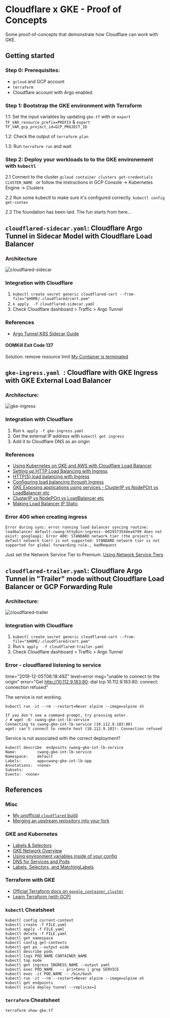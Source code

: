 # Cloudflare x GKE - Proof of Concepts

Some proof-of-concepts that demonstrate how Cloudflare can work with GKE.

## Getting started

### Step 0: Prerequisites: 
* `gcloud` and GCP account
* `terraform` 
* Cloudflare account with Argo enabled. 

### Step 1: Bootstrap the GKE environment with Terraform
1.1: Set the input variables by updating `gke.tf` with  or `export TF_VAR_resource_prefix=PREFIX` & `export TF_VAR_gcp_project_id=GCP_PROJECT_ID`

1.2: Check the output of `terraform plan`

1.3: Run `terraform run` and wait

### Step 2: Deploy your workloads to to the GKE environement with `kubectl`

2.1 Connect to the cluster
`gcloud container clusters get-credentials CLUSTER_NAME ` or follow the instructions in GCP Console -> Kubernetes Engine ->  Clusters

2.2 Run some kubectl to make sure it's configured correctly.
`kubectl config get-contex`


2.3 The foundation has been laid. The fun starts from here...



## `cloudflared-sidecar.yaml`:  Cloudflare Argo Tunnel in Sidecar Model with Cloudflare Load Balancer
### Architecture
![cloudflared-sidecar](./images/cloudflared-sidecar.JPG)



### Integration with Cloudflare

1. `kubectl create secret generic cloudflared-cert --from-file="$HOME/.cloudflared/cert.pem"`
2. `k apply  -f cloudflared-sidecar.yaml`
3. Check Cloudflare dashboard > Traffic > Argo Tunnel

### References
* [Argo Tunnel K8S Sidecar Guide](https://developers.cloudflare.com/argo-tunnel/reference/sidecar/)


#### OOMKill Exit Code 137 
Solution: remove resource limit
[My Container is terminated](https://kubernetes.io/docs/concepts/configuration/manage-compute-resources-container/#my-container-is-terminated)



## `gke-ingress.yaml `: Cloudflare with GKE Ingress with GKE External Load Balancer

### Architecture: 
![gke-ingress](./images/gke-ingress.JPG)


### Integration with Cloudflare

1. Run `k apply -f gke-ingress.yaml`
2. Get the external IP address with `kubectl get ingress`  
3. Add it to Cloudflare DNS as an origin 

### References
* [Using Kubernetes on GKE and AWS with Cloudflare Load Balancer](https://support.cloudflare.com/hc/en-us/articles/115003384591-Using-Kubernetes-on-GKE-and-AWS-with-Cloudflare-Load-Balancer)
* [Setting up HTTP Load Balancing with Ingress](https://cloud.google.com/kubernetes-engine/docs/tutorials/http-balancer)
* [HTTP(S) load balancing with Ingress](https://cloud.google.com/kubernetes-engine/docs/concepts/ingress)
* [Configuring load balancing through Ingress](https://cloud.google.com/kubernetes-engine/docs/how-to/load-balance-ingress)
* [GKE Exposing applications using services - ClusterIP vs NodePOrt vs LoadBalancer etc](https://cloud.google.com/kubernetes-engine/docs/how-to/exposing-apps)
* [ClusterIP vs NodePOrt vs LoadBalancer etc](https://medium.com/google-cloud/kubernetes-nodeport-vs-loadbalancer-vs-ingress-when-should-i-use-what-922f010849e0)
* [Making Load Balancer IP Static](https://cloud.google.com/kubernetes-engine/docs/concepts/ingress#static_ip_addresses_for_https_load_balancers)


### Error 400 when creating ingress
`Error during sync: error running load balancer syncing routine: loadbalancer default-cwang-httpbin-ingress--6029373544ea4799 does not exist: googleapi: Error 400: STANDARD network tier (the project's default network tier) is not supported: STANDARD network tier is not supported for global forwarding rule., badRequest`

Just set the Network Service Tier to Premium. 
[Using Network Service Tiers](https://cloud.google.com/network-tiers/docs/using-network-service-tiers)


## `cloudflared-trailer.yaml`: Cloudflare Argo Tunnel in "Trailer" mode without Cloudflare Load Balancer or GCP Forwarding Rule

### Architecture: 
![cloudflared-trailer](./images/cloudflared-trailer.JPG)

### Integration with Cloudflare

1. `kubectl create secret generic cloudflared-cert --from-file="$HOME/.cloudflared/cert.pem"`
1. Run `k apply  -f cloudflared-trailer.yaml`
3. Check Cloudflare dashboard > Traffic > Argo Tunnel

### Error - cloudflared listening to service

 time="2019-12-05T06:18:49Z" level=error msg="unable to connect to the origin" error="Get http://10.112.9.183:80: dial tcp 10.112.9.183:80: connect: connection refused"


The service is not working. 
```
kubectl run -it --rm --restart=Never alpine --image=alpine sh

If you don't see a command prompt, try pressing enter.
/ # wget -O- cwang-gke-int-lb-service
Connecting to cwang-gke-int-lb-service (10.112.9.183:80)
wget: can't connect to remote host (10.112.9.183): Connection refused
```

Service is not associated with the correct deployment?
```
kubectl describe  endpoints cwang-gke-int-lb-service
Name:         cwang-gke-int-lb-service
Namespace:    default
Labels:       app=cwang-gke-int-lb-app
Annotations:  <none>
Subsets:
Events:  <none>
```

## References

### Misc
* [My unofficial `cloudflared` build](https://hub.docker.com/repository/docker/mw866/cloudflared)
* [Merging an upstream repository into your fork](https://help.github.com/en/github/collaborating-with-issues-and-pull-requests/merging-an-upstream-repository-into-your-fork)

### GKE and Kubernetes

* [Labels & Selectors](https://kubernetes.io/docs/concepts/overview/working-with-objects/labels/)
* [GKE Network Overview](https://cloud.google.com/kubernetes-engine/docs/concepts/network-overview)
* [Using environment variables inside of your config](https://kubernetes.io/docs/tasks/inject-data-application/efine-environment-variable-container/#using-environment-variables-inside-of-your-config)
* [DNS for Services and Pods](https://kubernetes.io/docs/concepts/services-networking/dns-pod-service/)
* [Labels, Selectors, and MatchingLabels](https://medium.com/@zwhitchcox/matchlabels-labels-and-selectors-explained-in-detail-for-beginners-d421bdd05362)


### Terraform with GKE

* [Official Terraform docs on `google_container_cluster`](https://www.terraform.io/docs/providers/google/r/container_cluster.html)
* [Learn Terraform (with GCP)](https://learn.hashicorp.com/terraform/gcp/intro)

### `kubectl` Cheatsheet 
```
kubectl config current-context 
kubectl create -f FILE.yaml
kubectl apply -f FILE.yaml
kubectl delete -f FILE.yaml
kubectl get namespace
kubectl config get-contexts  
kubectl get po --output wide
kubectl describe pods
kubectl logs POD_NAME CONTAINER_NAME
kubectl top node
kubectl get ingress INGRESS_NAME --output yaml
kubectl exec POD_NAME   -- printenv | grep SERVICE   
kubectl exec -it POD_NAME -- /bin/bash
kubectl run -it --rm --restart=Never alpine --image=alpine sh
kubectl get endpoints
kubectl scale deploy tunnel --replicas=2

```

### `terraform` Cheatsheet
```
terraform show gke.tf
```
